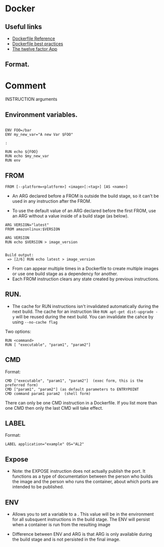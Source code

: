 # Docker


## Useful links

* [Dockerfile Reference](https://docs.docker.com/engine/reference/builder/)
* [Dockerfile best practices](https://docs.docker.com/develop/develop-images/dockerfile_best-practices/)
* [The twelve factor App](https://12factor.net/codebase)

## Format.

# Comment
INSTRUCTION arguments

## Environment variables.

```

ENV FOO=/bar
ENV my_new_var="A new Var $FOO"

:

RUN echo ${FOO}
RUN echo $my_new_var
RUN env

```

## FROM

```
FROM [--platform=<platform>] <image>[:<tag>] [AS <name>]

```

* An ARG declared before a FROM is outside the build stage, so it can't be used in any
  instruction after the FROM.

* To use the default value of an ARG declared before the first FROM, use an ARG
  without a value inside of a build stage (as below).

```
ARG VERSION="latest"
FROM amazonlinux:$VERSION

ARG VERSION
RUN echo $VERSION > image_version


Build output:
 => [2/6] RUN echo latest > image_version     
```
* From can appear multiple times in a Dockerfile to create multiple images or
  use one build stage as a dependency for another. 
* Each FROM instruction clears any state created by previous instructions.



## RUN.
* The cache for RUN instructions isn't invalidated automatically during the next build.
  The cache for an instruction like `RUN apt-get dist-upgrade -y` will be reused during
  the next build. You can invalidate the cahce by using `--no-cache flag`

Two options:

```
RUN <command>
RUN [ "executable", "param1", "param2"]
```


## CMD

Format:
```
CMD ["executable", "param1", "param2"]  (exec form, this is the preferred form)
CMD ["param1", "param2"] (as default parameters to ENTRYPOINT
CMD command param1 param2  (shell form)
```

There can only be one CMD instruction in a Dockerfile. If you list more than one CMD
then only the last CMD will take effect.

## LABEL

Format:

```
LABEL application="example" OS="AL2"
```

## Expose
* Note: the EXPOSE instruction does not actually publish the port. It functions as a 
  type of documentation between the person who builds the image and the person who
  runs the container, about which ports are intended to be published.


## ENV
* Allows you to set a variable <key> to a <vaule>. This value will be in the environment
for all subsquent instructions in the build stage. The ENV will persist when a 
container is run from the resulting image

* Difference between ENV and ARG is that ARG <value> is only available during the build
  stage and is not persisted in the final image.


